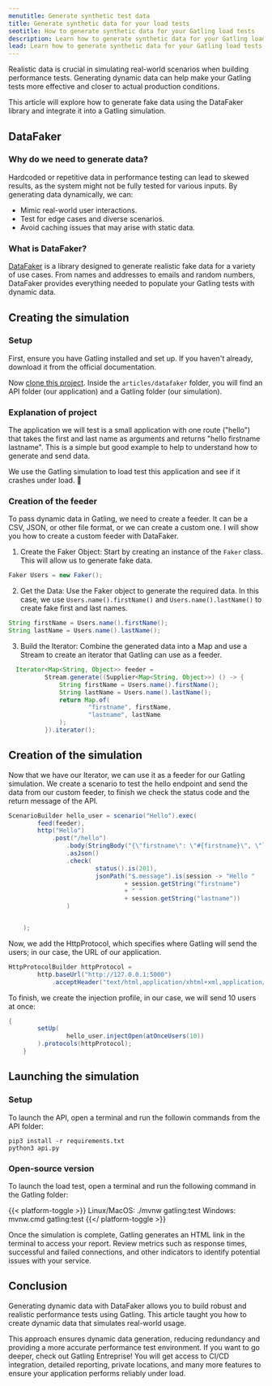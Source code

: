 ```yaml
---
menutitle: Generate synthetic test data
title: Generate synthetic data for your load tests
seotitle: How to generate synthetic data for your Gatling load tests
description: Learn how to generate synthetic data for your Gatling load tests
lead: Learn how to generate synthetic data for your Gatling load tests
---
```


Realistic data is crucial in simulating real-world scenarios when building performance tests. Generating dynamic data can help make your Gatling tests more effective and closer to actual production conditions.

This article will explore how to generate fake data using the DataFaker library and integrate it into a Gatling simulation.

## DataFaker

### Why do we need to generate data?

Hardcoded or repetitive data in performance testing can lead to skewed results, as the system might not be fully tested for various inputs. By generating data dynamically, we can:

- Mimic real-world user interactions.
- Test for edge cases and diverse scenarios.
- Avoid caching issues that may arise with static data.

### What is DataFaker?

[DataFaker](https://www.datafaker.net/) is a library designed to generate realistic fake data for a variety of use cases. From names and addresses to emails and random numbers, DataFaker provides everything needed to populate your Gatling tests with dynamic data.

## Creating the simulation

### Setup

First, ensure you have Gatling installed and set up. If you haven't already, download it from the official documentation.

Now [clone this project](https://github.com/gatling/devrel-projects). Inside the `articles/datafaker` folder, you will find an API folder (our application) and a Gatling folder (our simulation).

### Explanation of project

The application we will test is a small application with one route ("hello") that takes the first and last name as arguments and returns "hello firstname lastname". This is a simple but good example to help to understand how to generate and send data.

We use the Gatling simulation to load test this application and see if it crashes under load. 🚀

### Creation of the feeder

To pass dynamic data in Gatling, we need to create a feeder. It can be a CSV, JSON, or other file format, or we can create a custom one. I will show you how to create a custom feeder with DataFaker.

1. Create the Faker Object: Start by creating an instance of the `Faker` class. This will allow us to generate fake data.

  ```java
  Faker Users = new Faker();
  ```

2. Get the Data: Use the Faker object to generate the required data. In this case, we use `Users.name().firstName()` and `Users.name().lastName()` to create fake first and last names.

```java
String firstName = Users.name().firstName();
String lastName = Users.name().lastName();
```
3. Build the Iterator: Combine the generated data into a Map and use a Stream to create an iterator that Gatling can use as a feeder.

  ```java
    Iterator<Map<String, Object>> feeder =
            Stream.generate((Supplier<Map<String, Object>>) () -> {
                String firstName = Users.name().firstName();
                String lastName = Users.name().lastName();
                return Map.of(
                        "firstname", firstName,
                        "lastname", lastName
                );
            }).iterator();
  ```

## Creation of the simulation

Now that we have our Iterator, we can use it as a feeder for our Gatling simulation. We create a scenario to test the hello endpoint and send the data from our custom feeder, to finish we check the status code and the return message of the API.

```java
ScenarioBuilder hello_user = scenario("Hello").exec(
        feed(feeder),
        http("Hello")
            .post("/hello")
                .body(StringBody("{\"firstname\": \"#{firstname}\", \"lastname\": \"#{lastname}\"}"))
                .asJson()
                .check(
                        status().is(201),
                        jsonPath("$.message").is(session -> "Hello "
                                + session.getString("firstname")
                                + " "
                                + session.getString("lastname"))
                )


    );
```
Now, we add the HttpProtocol, which specifies where Gatling will send the users; in our case, the URL of our application.

```java
HttpProtocolBuilder httpProtocol =
        http.baseUrl("http://127.0.0.1:5000")
            .acceptHeader("text/html,application/xhtml+xml,application/xml;q=0.9,*/*;q=0.8");
```

To finish, we create the injection profile, in our case, we will send 10 users at once:

```java
{
        setUp(
                hello_user.injectOpen(atOnceUsers(10))
        ).protocols(httpProtocol);
    }
```

## Launching the simulation

### Setup

To launch the API, open a terminal and run the followin commands from the API folder:

```console
pip3 install -r requirements.txt
python3 api.py
```

### Open-source version

To launch the load test, open a terminal and run the following command in the Gatling folder:

{{< platform-toggle >}}
Linux/MacOS: ./mvnw gatling:test
Windows: mvnw.cmd gatling:test
{{</ platform-toggle >}}

Once the simulation is complete, Gatling generates an HTML link in the terminal to access your report. Review metrics such as response times, successful and failed connections, and other indicators to identify potential issues with your service.

## Conclusion

Generating dynamic data with DataFaker allows you to build robust and realistic performance tests using Gatling. This article taught you how to create dynamic data that simulates real-world usage. 

This approach ensures dynamic data generation, reducing redundancy and providing a more accurate performance test environment. If you want to go deeper, check out Gatling Entreprise! You will get access to CI/CD integration, detailed reporting, private locations, and many more features to ensure your application performs reliably under load.
